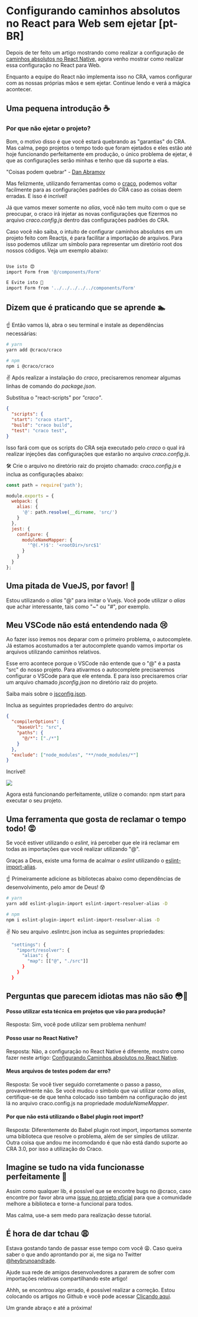 # Configurando caminhos absolutos no React para Web sem ejetar [pt-BR]

Depois de ter feito um artigo mostrando como realizar a configuração de [caminhos absolutos no React Native](https://dev.to/heybrunoandrade/configurando-caminhos-absolutos-no-react-native-pt-br-471o), agora venho mostrar como realizar essa configuração no React para Web.

Enquanto a equipe do React não implementa isso no CRA, vamos configurar com as nossas próprias mãos e sem ejetar. Continue lendo e verá a mágica acontecer.

## Uma pequena introdução ☕

### Por que não ejetar o projeto?

Bom, o motivo disso é que você estará quebrando as "garantias" do CRA. Mas calma, pego projetos o tempo todo que foram ejetados e eles estão até hoje funcionando perfeitamente em produção, o único problema de ejetar, é que as configurações serão minhas e tenho que dá suporte a elas.

"Coisas podem quebrar" - [Dan Abramov](https://twitter.com/dan_abramov/status/1045809734069170176)

Mas felizmente, utilizando ferramentas como o [craco](https://github.com/sharegate/craco), podemos voltar facilmente para as configurações padrões do CRA caso as coisas deem erradas. E isso é incrível!

Já que vamos mexer somente no _alias_, você não tem muito com o que se preocupar, o craco irá injetar as novas configurações que fizermos no arquivo _craco.config.js_ dentro das configurações padrões do CRA.

Caso você não saiba, o intuito de configurar caminhos absolutos em um projeto feito com Reactjs, é para facilitar a importação de arquivos. Para isso podemos utilizar um símbolo para representar um diretório root dos nossos códigos. Veja um exemplo abaixo:

```bash

Use isto 😍
import Form from '@/components/Form'

E Evite isto 😤
import Form from '../../../../../components/Form'

```

## Dizem que é praticando que se aprende 🏊

☝ Então vamos lá, abra o seu terminal e instale as dependências necessárias:

```bash
# yarn
yarn add @craco/craco

# npm
npm i @craco/craco
```

✌ Após realizar a instalação do _craco_, precisaremos renomear algumas linhas de comando do _package.json_.

Substitua o "react-scripts" por _"craco"_.

```json
{
  "scripts": {
  "start": "craco start",
  "build": "craco build",
  "test": "craco test",
}

```

Isso fará com que os scripts do CRA seja executado pelo _craco_ o qual irá realizar injeções das configurações que estarão no arquivo _craco.config.js_.

🛠 Crie o arquivo no diretório raiz do projeto chamado: _craco.config.js_ e inclua as configurações abaixo:

```javascript
const path = require('path');

module.exports = {
  webpack: {
    alias: {
      '@': path.resolve(__dirname, 'src/')
    }
  },
  jest: {
    configure: {
      moduleNameMapper: {
        '^@(.*)$': '<rootDir>/src$1'
      }
    }
  }
};
```

## Uma pitada de VueJS, por favor! 🍲

Estou utilizando o _alias_ "@" para imitar o Vuejs. Você pode utilizar o _alias_ que achar interessante, tais como "~" ou "#", por exemplo.

## Meu VSCode não está entendendo nada 😢

Ao fazer isso iremos nos deparar com o primeiro problema, o autocomplete. Já estamos acostumados a ter autocomplete quando vamos importar os arquivos utilizando caminhos relativos.

Esse erro acontece porque o VSCode não entende que o "@" é a pasta "src" do nosso projeto. Para ativarmos o autocomplete precisaremos configurar o VSCode para que ele entenda. E para isso precisaremos criar um arquivo chamado _jsconfig.json_ no diretório raiz do projeto.

Saiba mais sobre o [jsconfig.json](https://code.visualstudio.com/docs/languages/jsconfig).

Inclua as seguintes propriedades dentro do arquivo:

```json
{
  "compilerOptions": {
    "baseUrl": "src",
    "paths": {
      "@/*": ["./*"]
    }
  },
  "exclude": ["node_modules", "**/node_modules/*"]
}
```

Incrível!

![](https://thepracticaldev.s3.amazonaws.com/i/d8dnvamm9u4v3xhp0hl3.png)

Agora está funcionando perfeitamente, utilize o comando: npm start para executar o seu projeto.

## Uma ferramenta que gosta de reclamar o tempo todo! 😡

Se você estiver utilizando o _eslint_, irá perceber que ele irá reclamar em todas as importações que você realizar utilizando "@".

Graças a Deus, existe uma forma de acalmar o _eslint_ utilizando o [eslint-import-alias](https://www.npmjs.com/package/eslint-import-resolver-alias).

☝ Primeiramente adicione as bibliotecas abaixo como dependências de desenvolvimento, pelo amor de Deus! 😰

```bash
# yarn
yarn add eslint-plugin-import eslint-import-resolver-alias -D

# npm
npm i eslint-plugin-import eslint-import-resolver-alias -D

```

✌ No seu arquivo .eslintrc.json inclua as seguintes propriedades:

```bash
  "settings": {
    "import/resolver": {
      "alias": {
        "map": [["@", "./src"]]
      }
    }
  }

```

## Perguntas que parecem idiotas mas não são 😳💬

#### Posso utilizar esta técnica em projetos que vão para produção?

Resposta: Sim, você pode utilizar sem problema nenhum!

#### Posso usar no React Native?

Resposta: Não, a configuração no React Native é diferente, mostro como fazer neste artigo:
[Configurando Caminhos absolutos no React Native](https://dev.to/heybrunoandrade/configurando-caminhos-absolutos-no-react-native-pt-br-471o).

#### Meus arquivos de testes podem dar erro?

Resposta: Se você tiver seguido corretamente o passo a passo, provavelmente não. Se você mudou o símbolo que vai utilizar como _alias_, certifique-se de que tenha colocado isso também na configuração do jest lá no arquivo craco.config.js na propriedade _moduleNameMapper_.

#### Por que não está utilizando o Babel plugin root import?

Resposta: Diferentemente do Babel plugin root import, importamos somente uma biblioteca que resolve o problema, além de ser simples de utilizar. Outra coisa que andou me incomodando é que não está dando suporte ao CRA 3.0, por isso a utilização do Craco.

## Imagine se tudo na vida funcionasse perfeitamente 🦄

Assim como qualquer lib, é possível que se encontre bugs no @craco, caso encontre por favor abra uma [issue no projeto oficial](https://github.com/sharegate/craco/issues) para que a comunidade melhore a biblioteca e torne-a funcional para todos.

Mas calma, use-a sem medo para realização desse tutorial.

## É hora de dar tchau 😩

Estava gostando tando de passar esse tempo com você 😩. Caso queira saber o que ando aprontando por ai, me siga no Twitter [@heybrunoandrade](https://twitter.com/heybrunoandrade).

Ajude sua rede de amigos desenvolvedores a pararem de sofrer com importações relativas compartilhando este artigo!

Ahhh, se encontrou algo errado, é possível realizar a correção. Estou colocando os artigos no Github e você pode acessar [Clicando aqui](https://github.com/heybrunoandrade/my-articles).

Um grande abraço e até a próxima!
